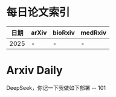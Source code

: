 # 每日论文索引

| 日期 | arXiv | bioRxiv | medRxiv |
|------|-------|---------|---------|
| 2025 | - | - | - |






# Arxiv Daily


DeepSeek，你记一下我做如下部署 -- 101
